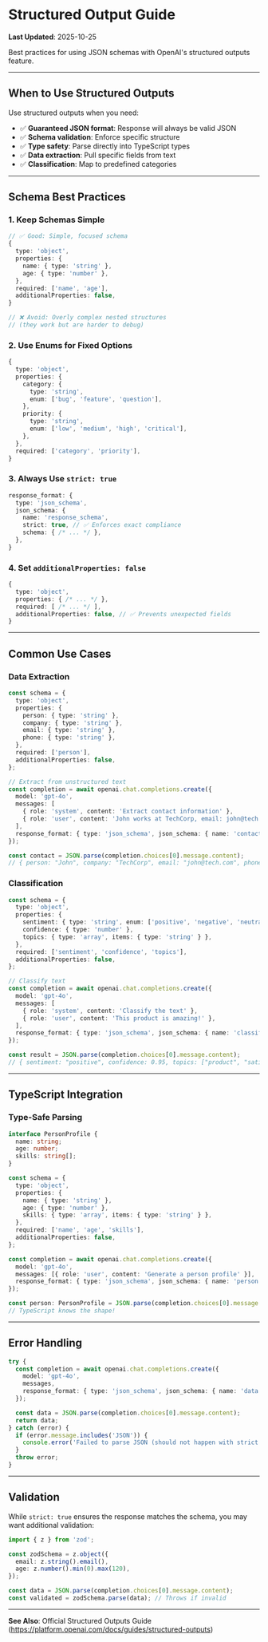 # Structured Output Guide

**Last Updated**: 2025-10-25

Best practices for using JSON schemas with OpenAI's structured outputs feature.

---

## When to Use Structured Outputs

Use structured outputs when you need:
- ✅ **Guaranteed JSON format**: Response will always be valid JSON
- ✅ **Schema validation**: Enforce specific structure
- ✅ **Type safety**: Parse directly into TypeScript types
- ✅ **Data extraction**: Pull specific fields from text
- ✅ **Classification**: Map to predefined categories

---

## Schema Best Practices

### 1. Keep Schemas Simple

```typescript
// ✅ Good: Simple, focused schema
{
  type: 'object',
  properties: {
    name: { type: 'string' },
    age: { type: 'number' },
  },
  required: ['name', 'age'],
  additionalProperties: false,
}

// ❌ Avoid: Overly complex nested structures
// (they work but are harder to debug)
```

### 2. Use Enums for Fixed Options

```typescript
{
  type: 'object',
  properties: {
    category: {
      type: 'string',
      enum: ['bug', 'feature', 'question'],
    },
    priority: {
      type: 'string',
      enum: ['low', 'medium', 'high', 'critical'],
    },
  },
  required: ['category', 'priority'],
}
```

### 3. Always Use `strict: true`

```typescript
response_format: {
  type: 'json_schema',
  json_schema: {
    name: 'response_schema',
    strict: true, // ✅ Enforces exact compliance
    schema: { /* ... */ },
  },
}
```

### 4. Set `additionalProperties: false`

```typescript
{
  type: 'object',
  properties: { /* ... */ },
  required: [ /* ... */ ],
  additionalProperties: false, // ✅ Prevents unexpected fields
}
```

---

## Common Use Cases

### Data Extraction

```typescript
const schema = {
  type: 'object',
  properties: {
    person: { type: 'string' },
    company: { type: 'string' },
    email: { type: 'string' },
    phone: { type: 'string' },
  },
  required: ['person'],
  additionalProperties: false,
};

// Extract from unstructured text
const completion = await openai.chat.completions.create({
  model: 'gpt-4o',
  messages: [
    { role: 'system', content: 'Extract contact information' },
    { role: 'user', content: 'John works at TechCorp, email: john@tech.com' },
  ],
  response_format: { type: 'json_schema', json_schema: { name: 'contact', strict: true, schema } },
});

const contact = JSON.parse(completion.choices[0].message.content);
// { person: "John", company: "TechCorp", email: "john@tech.com", phone: null }
```

### Classification

```typescript
const schema = {
  type: 'object',
  properties: {
    sentiment: { type: 'string', enum: ['positive', 'negative', 'neutral'] },
    confidence: { type: 'number' },
    topics: { type: 'array', items: { type: 'string' } },
  },
  required: ['sentiment', 'confidence', 'topics'],
  additionalProperties: false,
};

// Classify text
const completion = await openai.chat.completions.create({
  model: 'gpt-4o',
  messages: [
    { role: 'system', content: 'Classify the text' },
    { role: 'user', content: 'This product is amazing!' },
  ],
  response_format: { type: 'json_schema', json_schema: { name: 'classification', strict: true, schema } },
});

const result = JSON.parse(completion.choices[0].message.content);
// { sentiment: "positive", confidence: 0.95, topics: ["product", "satisfaction"] }
```

---

## TypeScript Integration

### Type-Safe Parsing

```typescript
interface PersonProfile {
  name: string;
  age: number;
  skills: string[];
}

const schema = {
  type: 'object',
  properties: {
    name: { type: 'string' },
    age: { type: 'number' },
    skills: { type: 'array', items: { type: 'string' } },
  },
  required: ['name', 'age', 'skills'],
  additionalProperties: false,
};

const completion = await openai.chat.completions.create({
  model: 'gpt-4o',
  messages: [{ role: 'user', content: 'Generate a person profile' }],
  response_format: { type: 'json_schema', json_schema: { name: 'person', strict: true, schema } },
});

const person: PersonProfile = JSON.parse(completion.choices[0].message.content);
// TypeScript knows the shape!
```

---

## Error Handling

```typescript
try {
  const completion = await openai.chat.completions.create({
    model: 'gpt-4o',
    messages,
    response_format: { type: 'json_schema', json_schema: { name: 'data', strict: true, schema } },
  });

  const data = JSON.parse(completion.choices[0].message.content);
  return data;
} catch (error) {
  if (error.message.includes('JSON')) {
    console.error('Failed to parse JSON (should not happen with strict mode)');
  }
  throw error;
}
```

---

## Validation

While `strict: true` ensures the response matches the schema, you may want additional validation:

```typescript
import { z } from 'zod';

const zodSchema = z.object({
  email: z.string().email(),
  age: z.number().min(0).max(120),
});

const data = JSON.parse(completion.choices[0].message.content);
const validated = zodSchema.parse(data); // Throws if invalid
```

---

**See Also**: Official Structured Outputs Guide (https://platform.openai.com/docs/guides/structured-outputs)
